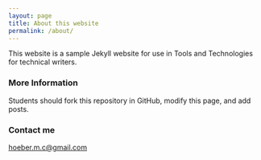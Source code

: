 ```yaml
---
layout: page
title: About this website
permalink: /about/
---
```


This website is a sample Jekyll website for use in Tools and Technologies for technical writers.

### More Information

Students should fork this repository in GitHub, modify this page, and add posts.

### Contact me

[hoeber.m.c@gmail.com](mailto:hoeber.m.c@gmail.com)
